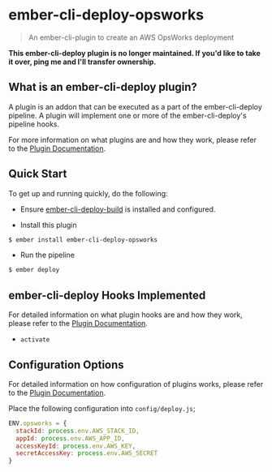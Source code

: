 # ember-cli-deploy-opsworks

> An ember-cli-plugin to create an AWS OpsWorks deployment

**This ember-cli-deploy plugin is no longer maintained. If you'd like to take it over, ping me and I'll transfer ownership.**

## What is an ember-cli-deploy plugin?

A plugin is an addon that can be executed as a part of the ember-cli-deploy pipeline. A plugin will implement one or more of the ember-cli-deploy's pipeline hooks.

For more information on what plugins are and how they work, please refer to the [Plugin Documentation][1].

## Quick Start
To get up and running quickly, do the following:

- Ensure [ember-cli-deploy-build][2] is installed and configured.

- Install this plugin

```bash
$ ember install ember-cli-deploy-opsworks
```

- Run the pipeline

```bash
$ ember deploy
```

## ember-cli-deploy Hooks Implemented

For detailed information on what plugin hooks are and how they work, please refer to the [Plugin Documentation][1].

- `activate`

## Configuration Options

For detailed information on how configuration of plugins works, please refer to the [Plugin Documentation][1].

Place the following configuration into `config/deploy.js`;

```javascript
ENV.opsworks = {
  stackId: process.env.AWS_STACK_ID,
  appId: process.env.AWS_APP_ID,
  accessKeyId: process.env.AWS_KEY,
  secretAccessKey: process.env.AWS_SECRET
}
```

[1]: http://ember-cli.github.io/ember-cli-deploy/plugins "Plugin Documentation"
[2]: https://github.com/ember-cli-deploy/ember-cli-deploy-build "ember-cli-deploy-build"
